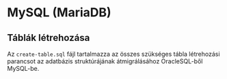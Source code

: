# MySQL (MariaDB)

## Táblák létrehozása
Az `create-table.sql` fájl tartalmazza az összes szükséges tábla létrehozási parancsot az adatbázis struktúrájának átmigrálásához OracleSQL-ből MySQL-be.




